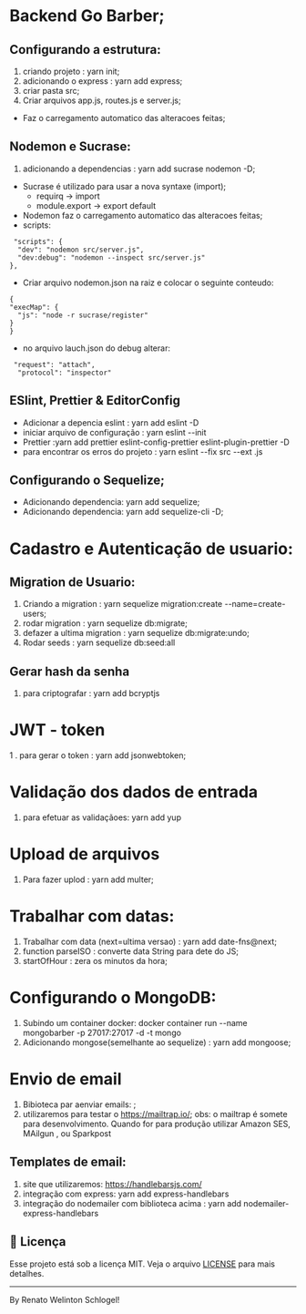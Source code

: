 # Backend Go Barber;

## Configurando a estrutura:
  1. criando projeto               : yarn init;
  2. adicionando o express         : yarn add express;
  3. criar pasta src;
  4. Criar arquivos app.js, routes.js e server.js;  

  - Faz o carregamento automatico das alteracoes feitas;

## Nodemon e Sucrase:
  1. adicionando a dependencias    : yarn add sucrase nodemon -D;
  - Sucrase é utilizado para usar a nova syntaxe (import);
    * requirq -> import
    * module.export -> export default
  - Nodemon faz o carregamento automatico das alteracoes feitas;
  - scripts: 
  ```
   "scripts": {
    "dev": "nodemon src/server.js",
    "dev:debug": "nodemon --inspect src/server.js"
  },
  ```
  - Criar arquivo nodemon.json na raiz e colocar o seguinte conteudo:
  ```
  {
  "execMap": {
    "js": "node -r sucrase/register"
  }
}
  ```
  - no arquivo lauch.json do debug alterar:
  ```
   "request": "attach",
    "protocol": "inspector"
  ```

## ESlint, Prettier & EditorConfig

  * Adicionar a depencia eslint     : yarn add eslint -D
  * iniciar arquivo de configuração : yarn eslint --init
  * Prettier :yarn add prettier eslint-config-prettier eslint-plugin-prettier -D
  * para encontrar os erros do projeto : yarn eslint --fix src --ext .js

## Configurando o Sequelize;
  * Adicionando dependencia: yarn add sequelize;
  * Adicionando dependencia: yarn add sequelize-cli -D;

# Cadastro e Autenticação de usuario:

## Migration de Usuario:
  1. Criando a migration        : yarn sequelize migration:create --name=create-users;
  2. rodar migration            : yarn sequelize db:migrate;
  2. defazer a ultima migration : yarn sequelize db:migrate:undo;
  3. Rodar seeds                : yarn sequelize db:seed:all


## Gerar hash da senha
  1. para criptografar          : yarn add bcryptjs

# JWT - token
  1 . para gerar o token        : yarn add jsonwebtoken;

# Validação dos dados de entrada
  1. para efetuar as validaçãoes: yarn add yup 

# Upload de arquivos
  1. Para fazer uplod           : yarn add multer;

# Trabalhar com datas:
 1. Trabalhar com data (next=ultima versao) : yarn add date-fns@next;
 2. function parseISO           : converte data String para dete do JS;
 3. startOfHour                 : zera os minutos da hora;

# Configurando o MongoDB:
  1. Subindo um container docker: docker container run --name mongobarber -p 27017:27017 -d -t mongo
  2. Adicionando mongose(semelhante ao sequelize) : yarn add mongoose;

# Envio de email
  1. Bibioteca par aenviar emails: ;
  2. utilizaremos para testar o https://mailtrap.io/;
    obs: o mailtrap é somete para desenvolvimento. Quando for para produção utilizar Amazon SES, MAilgun , ou Sparkpost

## Templates de email:
  1. site que utilizaremos: https://handlebarsjs.com/
  2. integração com express: yarn add express-handlebars
  3. integração do nodemailer com biblioteca acima : yarn add nodemailer-express-handlebars  

## :memo: Licença

Esse projeto está sob a licença MIT. Veja o arquivo [LICENSE](LICENSE.md) para mais detalhes.

---

By Renato Welinton Schlogel!